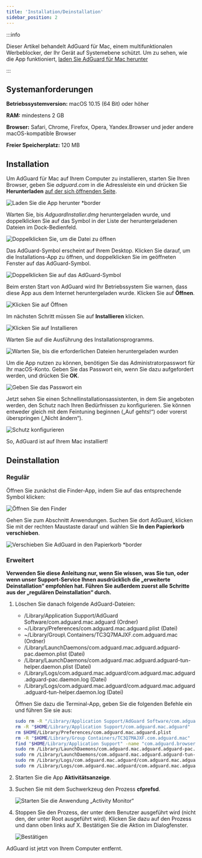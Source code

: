 ```yaml
---
title: 'Installation/Deinstallation'
sidebar_position: 2
---
```


:::info

Dieser Artikel behandelt AdGuard für Mac, einem multifunktionalen Werbeblocker, der Ihr Gerät auf Systemebene schützt. Um zu sehen, wie die App funktioniert, [laden Sie AdGuard für Mac herunter](https://agrd.io/download-kb-adblock)

:::

## Systemanforderungen

**Betriebssystemversion:** macOS 10.15 (64 Bit) oder höher

**RAM:** mindestens 2 GB

**Browser:** Safari, Chrome, Firefox, Opera, Yandex.Browser und jeder andere macOS-kompatible Browser

**Freier Speicherplatz:** 120 MB

## Installation

Um AdGuard für Mac auf Ihrem Computer zu installieren, starten Sie Ihren Browser, geben Sie *adguard.com* in die Adressleiste ein und drücken Sie **Herunterladen** [auf der sich öffnenden Seite](https://adguard.com/download.html?auto=1).

![Laden Sie die App herunter *border](https://cdn.adtidy.org/content/kb/ad_blocker/mac/1.jpg)

Warten Sie, bis *AdguardInstaller.dmg* heruntergeladen wurde, und doppelklicken Sie auf das Symbol in der Liste der heruntergeladenen Dateien im Dock-Bedienfeld.

![Doppelklicken Sie, um die Datei zu öffnen](https://cdn.adtidy.org/content/kb/ad_blocker/mac/installation_open_the_file.jpg)

Das AdGuard-Symbol erscheint auf Ihrem Desktop. Klicken Sie darauf, um die Installations-App zu öffnen, und doppelklicken Sie im geöffneten Fenster auf das AdGuard-Symbol.

![Doppelklicken Sie auf das AdGuard-Symbol](https://cdn.adtidy.org/content/kb/ad_blocker/mac/3.jpg)

Beim ersten Start von AdGuard wird Ihr Betriebssystem Sie warnen, dass diese App aus dem Internet heruntergeladen wurde. Klicken Sie auf **Öffnen**.

![Klicken Sie auf Öffnen](https://cdn.adtidy.org/content/kb/ad_blocker/mac/4.jpg)

Im nächsten Schritt müssen Sie auf **Installieren** klicken.

![Klicken Sie auf Installieren](https://cdn.adtidy.org/public/Adguard/kb/installation/Mac/en/5.png)

Warten Sie auf die Ausführung des Installationsprogramms.

![Warten Sie, bis die erforderlichen Dateien heruntergeladen wurden](https://cdn.adtidy.org/content/kb/ad_blocker/mac/6.jpg)

Um die App nutzen zu können, benötigen Sie das Administratorpasswort für Ihr macOS-Konto. Geben Sie das Passwort ein, wenn Sie dazu aufgefordert werden, und drücken Sie **OK**.

![Geben Sie das Passwort ein](https://cdn.adtidy.org/content/kb/ad_blocker/mac/7.jpg)

Jetzt sehen Sie einen Schnellinstallationsassistenten, in dem Sie angeboten werden, den Schutz nach Ihren Bedürfnissen zu konfigurieren. Sie können entweder gleich mit dem Feintuning beginnen („Auf gehts!“) oder vorerst überspringen („Nicht ändern“).

![Schutz konfigurieren](https://cdn.adtidy.org/content/kb/ad_blocker/mac/installation-wizard.jpg)

So, AdGuard ist auf Ihrem Mac installiert!

## Deinstallation

### Regulär

Öffnen Sie zunächst die Finder-App, indem Sie auf das entsprechende Symbol klicken:

![Öffnen Sie den Finder](https://cdn.adtidy.org/public/Adguard/En/Articles/howtodelete/finder.png)

Gehen Sie zum Abschnitt Anwendungen. Suchen Sie dort AdGuard, klicken Sie mit der rechten Maustaste darauf und wählen Sie **In den Papierkorb verschieben**.

![Verschieben Sie AdGuard in den Papierkorb *border](https://cdn.adtidy.org/content/kb/ad_blocker/mac/11.jpg)

### Erweitert

**Verwenden Sie diese Anleitung nur, wenn Sie wissen, was Sie tun, oder wenn unser Support-Service Ihnen ausdrücklich die „erweiterte Deinstallation“ empfohlen hat. Führen Sie außerdem zuerst alle Schritte aus der „regulären Deinstallation“ durch.**

1. Löschen Sie danach folgende AdGuard-Dateien:
    - /Library/Application Support/AdGuard Software/com.adguard.mac.adguard (Ordner)
    - ~/Library/Preferences/com.adguard.mac.adguard.plist (Datei)
    - ~/Library/Group\ Containers/TC3Q7MAJXF.com.adguard.mac (Ordner)
    - /Library/LaunchDaemons/com.adguard.mac.adguard.adguard-pac.daemon.plist (Datei)
    - /Library/LaunchDaemons/com.adguard.mac.adguard.adguard-tun-helper.daemon.plist (Datei)
    - /Library/Logs/com.adguard.mac.adguard/com.adguard.mac.adguard.adguard-pac.daemon.log (Datei)
    - /Library/Logs/com.adguard.mac.adguard/com.adguard.mac.adguard.adguard-tun-helper.daemon.log (Datei)

    Öffnen Sie dazu die Terminal-App, geben Sie die folgenden Befehle ein und führen Sie sie aus:

    ```bash
    sudo rm -R "/Library/Application Support/AdGuard Software/com.adguard.mac.adguard"
    rm -R "$HOME/Library/Application Support/com.adguard.mac.adguard"
    rm $HOME/Library/Preferences/com.adguard.mac.adguard.plist
    rm -R "$HOME/Library/Group Containers/TC3Q7MAJXF.com.adguard.mac"
    find "$HOME/Library/Application Support" -name "com.adguard.browser_extension_host.nm.json" -delete
    sudo rm /Library/LaunchDaemons/com.adguard.mac.adguard.adguard-pac.daemon.plist
    sudo rm /Library/LaunchDaemons/com.adguard.mac.adguard.adguard-tun-helper.daemon.plist
    sudo rm /Library/Logs/com.adguard.mac.adguard/com.adguard.mac.adguard.adguard-pac.daemon.log
    sudo rm /Library/Logs/com.adguard.mac.adguard/com.adguard.mac.adguard.adguard-tun-helper.daemon.log
    ```

1. Starten Sie die App **Aktivitätsanzeige**.
1. Suchen Sie mit dem Suchwerkzeug den Prozess **cfprefsd**.

    ![Starten Sie die Anwendung „Activity Monitor“](https://cdn.adtidy.org/content/kb/ad_blocker/mac/22.jpg)

1. Stoppen Sie den Prozess, der unter dem Benutzer ausgeführt wird (nicht den, der unter Root ausgeführt wird). Klicken Sie dazu auf den Prozess und dann oben links auf X. Bestätigen Sie die Aktion im Dialogfenster.

    ![Bestätigen](https://cdn.adtidy.org/content/kb/ad_blocker/mac/33.jpg)

AdGuard ist jetzt von Ihrem Computer entfernt.
